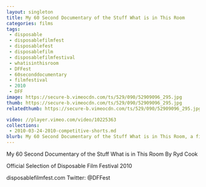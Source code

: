 ```yaml
---
layout: singleton
title: My 60 Second Documentary of the Stuff What is in This Room
categories: films
tags:
 - disposable
 - disposablefilmfest
 - disposablefest
 - disposablefilm
 - disposablefilmfestival
 - whatisinthisroom
 - DFFest
 - 60seconddocumentary
 - filmfestival
 - 2010
 - DFF
image: https://secure-b.vimeocdn.com/ts/529/090/52909096_295.jpg
thumb: https://secure-b.vimeocdn.com/ts/529/090/52909096_295.jpg
relatedthumb: https://secure-b.vimeocdn.com/ts/529/090/52909096_295.jpg

video: //player.vimeo.com/video/10225363
collections:
 - 2010-03-24-2010-competitive-shorts.md
blurb: My 60 Second Documentary of the Stuff What is in This Room, a film by Ryd Cook.
---
```


My 60 Second Documentary of the Stuff What is in This Room
By Ryd Cook

Official Selection of Disposable Film Festival 2010

disposablefilmfest.com
Twitter: @DFFest